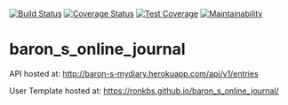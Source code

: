 [![Build Status](https://travis-ci.com/RonKbS/baron_s_online_journal.svg?branch=api_feature)](https://travis-ci.com/RonKbS/baron_s_online_journal)
[![Coverage Status](https://coveralls.io/repos/github/RonKbS/baron_s_online_journal/badge.svg)](https://coveralls.io/github/RonKbS/baron_s_online_journal)
[![Test Coverage](https://api.codeclimate.com/v1/badges/a99a88d28ad37a79dbf6/test_coverage)](https://codeclimate.com/github/codeclimate/codeclimate/test_coverage)
[![Maintainability](https://api.codeclimate.com/v1/badges/8f742ab7eebfdcf3af26/maintainability)](https://codeclimate.com/github/RonKbS/baron_s_online_journal/maintainability)
# baron_s_online_journal

API hosted at:
http://baron-s-mydiary.herokuapp.com/api/v1/entries

User Template hosted at:
https://ronkbs.github.io/baron_s_online_journal/

